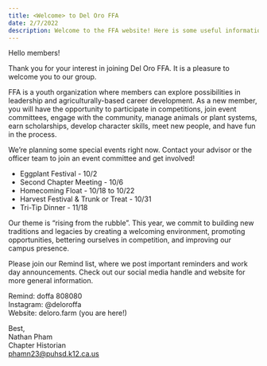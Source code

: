 ```yaml
---
title: <Welcome> to Del Oro FFA
date: 2/7/2022
description: Welcome to the FFA website! Here is some useful information about the club and what you can expect moving forward.
---
```

Hello members!

Thank you for your interest in joining Del Oro FFA. It is a pleasure to welcome you to our group. 

FFA is a youth organization where members can explore possibilities in leadership and agriculturally-based career development. As a new member, you will have the opportunity to participate in competitions, join event committees, engage with the community, manage animals or plant systems, earn scholarships, develop character skills, meet new people, and have fun in the process. 

We’re planning some special events right now. Contact your advisor or the officer team to join an event committee and get involved!

- Eggplant Festival - 10/2
- Second Chapter Meeting - 10/6
- Homecoming Float - 10/18 to 10/22
- Harvest Festival & Trunk or Treat  - 10/31
- Tri-Tip Dinner - 11/18

Our theme is “rising from the rubble”. This year, we commit to building new traditions and legacies by creating a welcoming environment, promoting opportunities, bettering ourselves in competition, and improving our campus presence. 

Please join our Remind list, where we post important reminders and work day announcements. Check out our social media handle and website for more general information. 

Remind: doffa 808080  
Instagram: @deloroffa  
Website: deloro.farm (you are here!)

Best,  
Nathan Pham  
Chapter Historian  
[phamn23@puhsd.k12.ca.us](mailto:phamn23@puhsd.k12.ca.us)